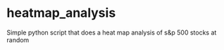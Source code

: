 # heatmap_analysis
Simple python script that does a heat map analysis of s&amp;p 500 stocks at random
